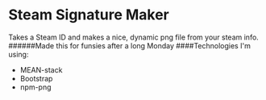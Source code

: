 # Steam Signature Maker
Takes a Steam ID and makes a nice, dynamic png file from your steam info.
######Made this for funsies after a long Monday
####Technologies I'm using:
* MEAN-stack
* Bootstrap
* npm-png
